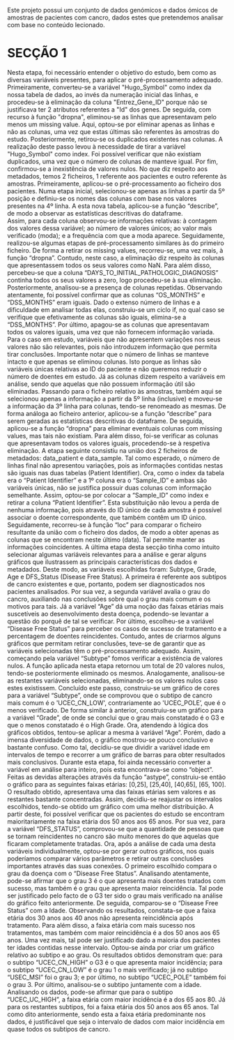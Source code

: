 Este projeto possui um conjunto de dados genómicos e dados ómicos de amostras de pacientes com cancro, dados estes que pretendemos analisar com base no conteúdo lecionado.

# SECÇÃO 1

Nesta etapa, foi necessário entender o objetivo do estudo, bem como as diversas variáveis presentes, para aplicar o pré-processamento adequado.
Primeiramente, converteu-se a variável "Hugo_Symbol" como index da nossa tabela de dados, ao invés da numeração inicial das linhas, e procedeu-se à eliminação da coluna "Entrez_Gene_ID" porque não se justificava ter 2 atributos referentes a "Id" dos genes. De seguida, com recurso à função "dropna", eliminou-se as linhas que apresentavam pelo menos um missing value.
Aqui, optou-se por eliminar apenas as linhas e não as colunas, uma vez que estas últimas são referentes às amostras do estudo. Posteriormente, retirou-se os duplicados existentes nas colunas. 
A realização deste passo levou à necessidade de tirar a variável "Hugo_Symbol" como index. Foi possível verificar que não existiam duplicados, uma vez que o número de colunas de manteve igual. Por fim, confirmou-se a inexistência de valores nulos.
No que diz respeito aos metadados, temos 2 ficheiros, 1 referente aos pacientes e outro referente às amostras. Primeiramente, aplicou-se o pré-processamento ao ficheiro dos pacientes. 
Numa etapa inicial, selecionou-se apenas as linhas a partir da 5º posição e definiu-se os nomes das colunas com base nos valores presentes na 4º linha. A esta nova tabela, aplicou-se a função “describe”, de modo a observar as estatísticas descritivas do dataframe.  
Assim, para cada coluna observou-se informações relativas: à contagem dos valores dessa variável; ao número de valores únicos; ao valor mais verificado (moda); e a frequência com que a moda aparece.
Seguidamente, realizou-se algumas etapas de pré-processamento similares às do primeiro ficheiro. De forma a retirar os missing values, recorreu-se, uma vez mais, à função “dropna”. Contudo, neste caso, a eliminação diz respeito às colunas que apresentassem todos os seus valores como NaN. 
Para além disso, percebeu-se que a coluna “DAYS_TO_INITIAL_PATHOLOGIC_DIAGNOSIS” continha todos os seus valores a zero, logo procedeu-se à sua eliminação. Posteriormente, analisou-se a presença de colunas repetidas. 
Observando atentamente, foi possível confirmar que as colunas “OS_MONTHS” e “DSS_MONTHS” eram iguais. Dado o extenso número de linhas e a dificuldade em analisar todas elas, construiu-se um ciclo if, no qual caso se verifique que efetivamente as colunas são iguais, elimina-se a “DSS_MONTHS”. 
Por último, apagou-se as colunas que apresentavam todos os valores iguais, uma vez que não fornecem informação variada. Para o caso em estudo, variáveis que não apresentem variações nos seus valores não são relevantes, pois não introduzem informação que permita tirar conclusões.
Importante notar que o número de linhas se manteve intacto e que apenas se eliminou colunas. Isto porque as linhas são variáveis únicas relativas ao ID do paciente e não queremos reduzir o número de doentes em estudo. Já as colunas dizem respeito a variáveis em análise, sendo que aquelas que não possuem informação útil são eliminadas.
Passando para o ficheiro relativo às amostras, também aqui se selecionou apenas a informação a partir da 5º linha (inclusive) e moveu-se a informação da 3º linha para colunas, tendo-se renomeado as mesmas. De forma análoga ao ficheiro anterior, aplicou-se a função “describe” para serem geradas as estatísticas descritivas do dataframe. 
De seguida, aplicou-se a função “dropna” para eliminar eventuais colunas com missing values, mas tais não existiam. Para além disso, foi-se verificar as colunas que apresentavam todos os valores iguais, procedendo-se à respetiva eliminação. 
A etapa seguinte consistiu na união dos 2 ficheiros de metadados: data_patient e data_sample. Tal como esperado, o número de linhas final não apresentou variações, pois as informações contidas nestas são iguais nas duas tabelas (Patient Identifier). 
Ora, como o index da tabela era o “Patient Identifier” e a 1º coluna era o “Sample_ID” e ambas são variáveis únicas, não se justifica possuir duas colunas com informação semelhante. Assim, optou-se por colocar a “Sample_ID” como index e retirar a coluna “Patient Identifier”. 
Esta substituição não levou a perda de nenhuma informação, pois através do ID único de cada amostra é possível associar o doente correspondente, que também contêm um ID único. 
Seguidamente, recorreu-se à função “loc” para comparar o ficheiro resultante da união com o ficheiro dos dados, de modo a obter apenas as colunas que se encontram neste último (data). Tal permite manter as informações coincidentes. 
A última etapa desta secção tinha como intuito selecionar algumas variáveis relevantes para a análise e gerar alguns gráficos que ilustrassem as principais características dos dados e metadados. Deste modo, as variáveis escolhidas foram: Subtype, Grade, Age e DFS_Status (Disease Free Status). 
A primeira é referente aos subtipos de cancro existentes e que, portanto, podem ser diagnosticados nos pacientes analisados. Por sua vez, a segunda variável avalia o grau do cancro, auxiliando nas conclusões sobre qual o grau mais comum e os motivos para tais. Já a variável “Age” dá uma noção das faixas etárias mais suscetíveis ao desenvolvimento desta doença, podendo-se levantar a questão do porquê de tal se verificar. 
Por último, escolheu-se a variável “Disease Free Status” para perceber os casos de sucesso de tratamento e a percentagem de doentes reincidentes. Contudo, antes de criarmos alguns gráficos que permitam retirar conclusões, teve-se de garantir que as variáveis selecionadas têm o pré-processamento adequado. Assim, começando pela variável “Subtype” fomos verificar a existência de valores nulos. 
A função aplicada nesta etapa retornou um total de 20 valores nulos, tendo-se posteriormente eliminado os mesmos. Analogamente, analisou-se as restantes variáveis selecionadas, eliminando-se os valores nulos caso estes existissem. Concluído este passo, construiu-se um gráfico de cores para a variável “Subtype”, onde se comprovou que o subtipo de cancro mais comum é o 'UCEC_CN_LOW', contrariamente ao 'UCEC_POLE’, que é o menos verificado. De forma similar à anterior, construiu-se um gráfico para a variável “Grade”, de onde se conclui que o grau mais constatado é o G3 e que o menos constatado é o High Grade.
Ora, atendendo à lógica dos gráficos obtidos, tentou-se aplicar a mesma à variável “Age”. Porém, dado a imensa diversidade de dados, o gráfico mostrou-se pouco conclusivo e bastante confuso. Como tal, decidiu-se que dividir a variável idade em intervalos de tempo e recorrer a um gráfico de barras para obter resultados mais conclusivos. Durante esta etapa, foi ainda necessário converter a variável em análise para inteiro, pois esta encontrava-se como “object”. 
Feitas as devidas alterações através da função “astype”, construiu-se então o gráfico para as seguintes faixas etárias: [0,25], [25,40], [40,65], [65, 100]. O resultado obtido, apresentava uma das faixas etárias sem valores e as restantes bastante concentradas. Assim, decidiu-se reajustar os intervalos escolhidos, tendo-se obtido um gráfico com uma melhor distribuição.
A partir deste, foi possível verificar que os pacientes do estudo se encontram maioritariamente na faixa etária dos 50 anos aos 65 anos. Por sua vez, para a variável “DFS_STATUS”, comprovou-se que a quantidade de pessoas que se tornam reincidentes no cancro são muito menores do que aquelas que ficaram completamente tratadas. 
Ora, após a análise de cada uma desta variáveis individualmente, optou-se por gerar outros gráficos, nos quais poderíamos comparar vários parâmetros e retirar outras conclusões importantes através das suas conexões.
O primeiro escolhido compara o grau da doença com o “Disease Free Status”. Analisando atentamente, pode-se afirmar que o grau 3 é o que apresenta mais doentes tratados com sucesso, mas também é o grau que apresenta maior reincidência. Tal pode ser justificado pelo facto de o G3 ter sido o grau mais verificado na análise do gráfico feito anteriormente. 
De seguida, comparou-se o “Disease Free Status” com a Idade. Observando os resultados, constata-se que a faixa etária dos 30 anos aos 40 anos não apresenta reincidência após tratamento. Para além disso, a faixa etária com mais sucesso nos tratamentos, mas também com maior reincidência é a dos 50 anos aos 65 anos. 
Uma vez mais, tal pode ser justificado dado a maioria dos pacientes ter idades contidas nesse intervalo. Optou-se ainda por criar um gráfico relativo ao subtipo e ao grau. 
Os resultados obtidos demonstram que: para o subtipo “UCEC_CN_HIGH” o G3 é o que apresenta maior incidência; para o subtipo “UCEC_CN_LOW” é o grau 1 o mais verificado; já no subtipo “USEC_MSI” foi o grau 3; e por último, no subtipo “UCEC_POLE” também foi o grau 3. 
Por último, analisou-se o subtipo juntamente com a idade. Analisando os dados, pode-se afirmar que para o subtipo “UCEC_UC_HIGH”, a faixa etária com maior incidência é a dos 65 aos 80. Já para os restantes subtipos, foi a faixa etária dos 50 anos aos 65 anos.
Tal como dito anteriormente, sendo esta a faixa etária predominante nos dados, é justificável que seja o intervalo de dados com maior incidência em quase todos os subtipos de cancro.
